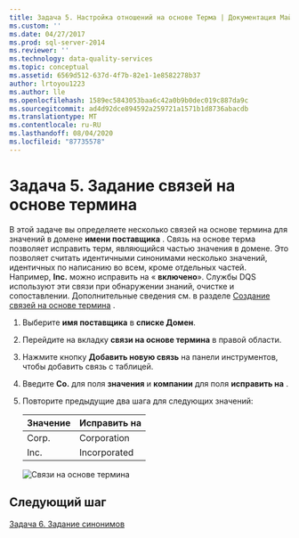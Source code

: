 ```yaml
---
title: Задача 5. Настройка отношений на основе Терма | Документация Майкрософт
ms.custom: ''
ms.date: 04/27/2017
ms.prod: sql-server-2014
ms.reviewer: ''
ms.technology: data-quality-services
ms.topic: conceptual
ms.assetid: 6569d512-637d-4f7b-82e1-1e8582278b37
author: lrtoyou1223
ms.author: lle
ms.openlocfilehash: 1589ec5843053baa6c42a0b9b0dec019c887da9c
ms.sourcegitcommit: ad4d92dce894592a259721a1571b1d8736abacdb
ms.translationtype: MT
ms.contentlocale: ru-RU
ms.lasthandoff: 08/04/2020
ms.locfileid: "87735578"
---
```

# <a name="task-5-setting-term-based-relationships"></a>Задача 5. Задание связей на основе термина
  В этой задаче вы определяете несколько связей на основе термина для значений в домене **имени поставщика** . Связь на основе терма позволяет исправить терм, являющийся частью значения в домене. Это позволяет считать идентичными синонимами несколько значений, идентичных по написанию во всем, кроме отдельных частей. Например, **Inc.** можно исправить на « **включено**». Службы DQS используют эти связи при обнаружении знаний, очистке и сопоставлении. Дополнительные сведения см. в разделе [Создание связей на основе термина](https://msdn.microsoft.com/library/hh510404.aspx) .  
  
1.  Выберите **имя поставщика** в **списке Домен**.  
  
2.  Перейдите на вкладку **связи на основе термина** в правой области.  
  
3.  Нажмите кнопку **Добавить новую связь** на панели инструментов, чтобы добавить связь с таблицей.  
  
4.  Введите **Co.** для поля **значения** и **компании** для поля **исправить на** .  
  
5.  Повторите предыдущие два шага для следующих значений:  
  
    |Значение|Исправить на|  
    |-----------|----------------|  
    |Corp.|Corporation|  
    |Inc.|Incorporated|  
  
     ![Связи на основе термина](../../2014/tutorials/media/et-settingtermbasedrelations.jpg "Связи на основе термина")  
  
## <a name="next-step"></a>Следующий шаг  
 [Задача 6. Задание синонимов](../../2014/tutorials/task-6-setting-synonyms.md)  
  
  
